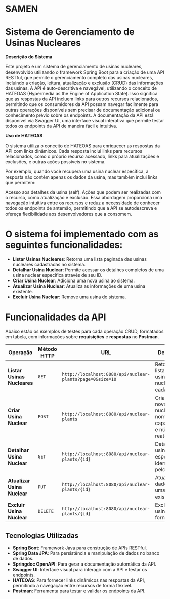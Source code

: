 # SAMEN

# **Sistema de Gerenciamento de Usinas Nucleares**

**Descrição do Sistema**

Este projeto é um sistema de gerenciamento de usinas nucleares, desenvolvido utilizando o framework Spring Boot para a criação de uma API RESTful, que permite o gerenciamento completo das usinas nucleares, incluindo a criação, leitura, atualização e exclusão (CRUD) das informações das usinas.
A API é auto-descritiva e navegável, utilizando o conceito de HATEOAS (Hypermedia as the Engine of Application State). Isso significa que as respostas da API incluem links para outros recursos relacionados, permitindo que os consumidores da API possam navegar facilmente para outras operações disponíveis sem precisar de documentação adicional ou conhecimento prévio sobre os endpoints.
A documentação da API está disponível via Swagger UI, uma interface visual interativa que permite testar todos os endpoints da API de maneira fácil e intuitiva. 

**Uso de HATEOAS**

O sistema utiliza o conceito de HATEOAS para enriquecer as respostas da API com links dinâmicos. Cada resposta inclui links para recursos relacionados, como o próprio recurso acessado, links para atualizações e exclusões, e outras ações possíveis no sistema.

Por exemplo, quando você recupera uma usina nuclear específica, a resposta não contém apenas os dados da usina, mas também inclui links que permitem:

Acesso aos detalhes da usina (self).
Ações que podem ser realizadas com o recurso, como atualização e exclusão.
Essa abordagem proporciona uma navegação intuitiva entre os recursos e reduz a necessidade de conhecer todos os endpoints de antemão, permitindo que a API se autodescreva e ofereça flexibilidade aos desenvolvedores que a consomem.

# **O sistema foi implementado com as seguintes funcionalidades:**

- **Listar Usinas Nucleares**: Retorna uma lista paginada das usinas nucleares cadastradas no sistema.
- **Detalhar Usina Nuclear**: Permite acessar os detalhes completos de uma usina nuclear específica através de seu ID.
- **Criar Usina Nuclear**: Adiciona uma nova usina ao sistema.
- **Atualizar Usina Nuclear**: Atualiza as informações de uma usina existente.
- **Excluir Usina Nuclear**: Remove uma usina do sistema.

# **Funcionalidades da API**

Abaixo estão os exemplos de testes para cada operação CRUD, formatados em tabela, com informações sobre **requisições** e **respostas** no **Postman**.


| **Operação**                  | **Método HTTP** | **URL**                                               | **Descrição**                                               |
|-------------------------------|-----------------|-------------------------------------------------------|-------------------------------------------------------------|
| **Listar Usinas Nucleares**    | `GET`           | `http://localhost:8080/api/nuclear-plants?page=0&size=10` | Retorna a lista das usinas nucleares cadastradas.      |
| **Criar Usina Nuclear**        | `POST`          | `http://localhost:8080/api/nuclear-plants`             | Cria uma nova usina nuclear com nome, capacidade e número de reatores.|
| **Detalhar Usina Nuclear**     | `GET`           | `http://localhost:8080/api/nuclear-plants/{id}`        | Detalha uma usina específica, identificado pelo ID.        |
| **Atualizar Usina Nuclear**    | `PUT`           | `http://localhost:8080/api/nuclear-plants/{id}`        | Atualiza os dados de uma usina existente.                  |
| **Excluir Usina Nuclear**      | `DELETE`        | `http://localhost:8080/api/nuclear-plants/{id}`        | Exclui uma usina pelo ID fornecido.                        |

## Tecnologias Utilizadas

- **Spring Boot**: Framework Java para construção de APIs RESTful.
- **Spring Data JPA**: Para persistência e manipulação de dados no banco de dados.
- **Springdoc OpenAPI**: Para gerar a documentação automática da API.
- **Swagger UI**: Interface visual para interagir com a API e testar os endpoints.
- **HATEOAS**: Para fornecer links dinâmicos nas respostas da API, permitindo a navegação entre recursos de forma flexível.
- **Postman**: Ferramenta para testar e validar os endpoints da API.
